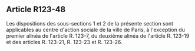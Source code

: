 ## Article R123-48

Les dispositions des sous-sections 1 et 2 de la présente section sont applicables au centre d'action sociale
de la ville de Paris, à l'exception du premier alinéa de l'article R. 123-7, du deuxième alinéa de l'article R.
123-19 et des articles R. 123-21, R. 123-23 et R. 123-26.

